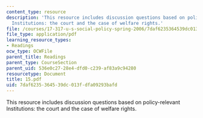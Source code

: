 ```yaml
---
content_type: resource
description: 'This resource includes discussion questions based on policy-relevant
  Institutions: the court and the case of welfare rights.'
file: /courses/17-317-u-s-social-policy-spring-2006/7daf6235364539dc013fdfa09293bafd_15.pdf
file_type: application/pdf
learning_resource_types:
- Readings
ocw_type: OCWFile
parent_title: Readings
parent_type: CourseSection
parent_uid: 536e0c27-28e4-dfd0-c239-af83a9c94280
resourcetype: Document
title: 15.pdf
uid: 7daf6235-3645-39dc-013f-dfa09293bafd
---
```

This resource includes discussion questions based on policy-relevant Institutions: the court and the case of welfare rights.

